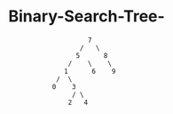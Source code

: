 # Binary-Search-Tree-
					    7
					  /   \
					 5      8
				   /    \    \
				  1      6    9
				/  \	     
			   0    3
			        / \
			       2   4
